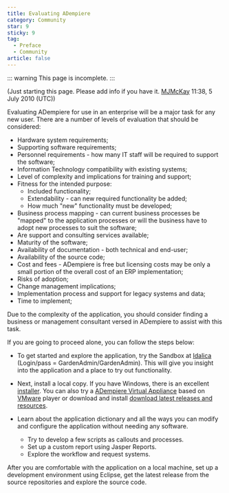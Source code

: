 ```yaml
---
title: Evaluating ADempiere
category: Community
star: 9
sticky: 9
tag:
  - Preface
  - Community
article: false
---
```


::: warning This page is incomplete.
:::

(Just starting this page. Please add info if you have it. [MJMcKay](https://wiki.adempiere.net/User:MJMcKay) 11:38, 5 July 2010 (UTC))

Evaluating ADempiere for use in an enterprise will be a major task for any new user. There are a number of levels of evaluation that should be considered:

- Hardware system requirements;
- Supporting software requirements;
- Personnel requirements - how many IT staff will be required to support the software;
- Information Technology compatibility with existing systems;
- Level of complexity and implications for training and support;
- Fitness for the intended purpose:
  - Included functionality;
  - Extendability - can new required functionality be added;
  - How much "new" functionality must be developed;
- Business process mapping - can current business processes be "mapped" to the application processes or will the business have to adopt new processes to suit the software;
- Are support and consulting services available;
- Maturity of the software;
- Availability of documentation - both technical and end-user;
- Availability of the source code;
- Cost and fees - ADempiere is free but licensing costs may be only a small portion of the overall cost of an ERP implementation;
- Risks of adoption;
- Change management implications;
- Implementation process and support for legacy systems and data;
- Time to implement;

Due to the complexity of the application, you should consider finding a business or management consultant versed in ADempiere to assist with this task.

If you are going to proceed alone, you can follow the steps below:

- To get started and explore the application, try the Sandbox at [Idalica](http://www.testadempiere.com/webui/) (Login/pass = GardenAdmin/GardenAdmin). This will give you insight into the application and a place to try out functionality.
- Next, install a local copy. If you have Windows, there is an excellent [installer](fg). You can also try a [ADempiere Virtual Appliance](a) based on [VMware](https://en.wikipedia.org/wiki/VMware) player or download and install [download latest releases and resources](https://sourceforge.net/projects/adempiere/files/).
- Learn about the application dictionary and all the ways you can modify and configure the application without needing any software.

  - Try to develop a few scripts as callouts and processes.
  - Set up a custom report using Jasper Reports.
  - Explore the workflow and request systems.

After you are comfortable with the application on a local machine, set up a development environment using Eclipse, get the latest release from the source repositories and explore the source code.